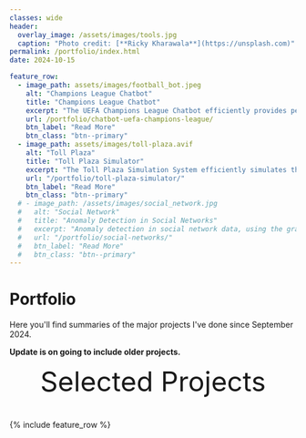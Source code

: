 ```yaml
---
classes: wide
header:
  overlay_image: /assets/images/tools.jpg
  caption: "Photo credit: [**Ricky Kharawala**](https://unsplash.com)"
permalink: /portfolio/index.html
date: 2024-10-15

feature_row:
  - image_path: assets/images/football_bot.jpeg
    alt: "Champions League Chatbot"
    title: "Champions League Chatbot"
    excerpt: "The UEFA Champions League Chatbot efficiently provides personalized insights and statistics to football fans by RAG."
    url: /portfolio/chatbot-uefa-champions-league/
    btn_label: "Read More"
    btn_class: "btn--primary"
  - image_path: assets/images/toll-plaza.avif
    alt: "Toll Plaza"
    title: "Toll Plaza Simulator"
    excerpt: "The Toll Plaza Simulation System efficiently simulates the flow of vehicles through multiple toll booths, utilizing threading for concurrent processing."
    url: "/portfolio/toll-plaza-simulator/"
    btn_label: "Read More"
    btn_class: "btn--primary"	
  # - image_path: /assets/images/social_network.jpg
  #   alt: "Social Network"
  #   title: "Anomaly Detection in Social Networks"
  #   excerpt: "Anomaly detection in social network data, using the graph resistance."
  #   url: "/portfolio/social-networks/"
  #   btn_label: "Read More"
  #   btn_class: "btn--primary"
---
```


# Portfolio

Here you'll find summaries of the major projects I've done since September 2024.

**Update is on going to include older projects.**


<div style="margin-bottom:1cm" align="center"><font size="55">Selected Projects</font></div>

{% include feature_row %}

<!------------------------------- FOOTER --------------------------------->

[1]: /assets/docs/resume.pdf

[2]: mailto:kimbasabingoye@gmail.com